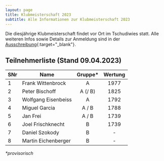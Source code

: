 ```yaml
---
layout: page
title: Klubmeisterschaft 2023
subtitle: Alle Informationen zur Klubmeisterschaft 2023
---
```


Die diesjährige Klubmeisterschaft findet vor Ort im Tschudiwies statt. Alle weiteren Infos sowie Details zur Anmeldung
sind in der [Ausschreibung](Klubmeisterschaft2023.pdf){:target="\_blank"}.

## Teilnehmerliste (Stand 09.04.2023)

| SNr | Name                | Gruppe* | Wertung |
|-----|---------------------|:-------:|:-------:|
| 1   | Frank Wittenbrock   |    A    |  1977   |
| 2   | Peter Bischoff      | A (/ B) |  1825   |
| 3   | Wolfgang Eisenbeiss |    A    |  1792   |
| 4   | Miguel Garcia       |  A / B  |  1788   |
| 5   | Jan Frei            |  A / B  |  1739   |
| 6   | Joel Frischknecht   |    B    |  1739   |
| 7   | Daniel Szokody      |    B    |    -    |
| 8   | Martin Eichenberger |    B    |    -    |

_*provisorisch_